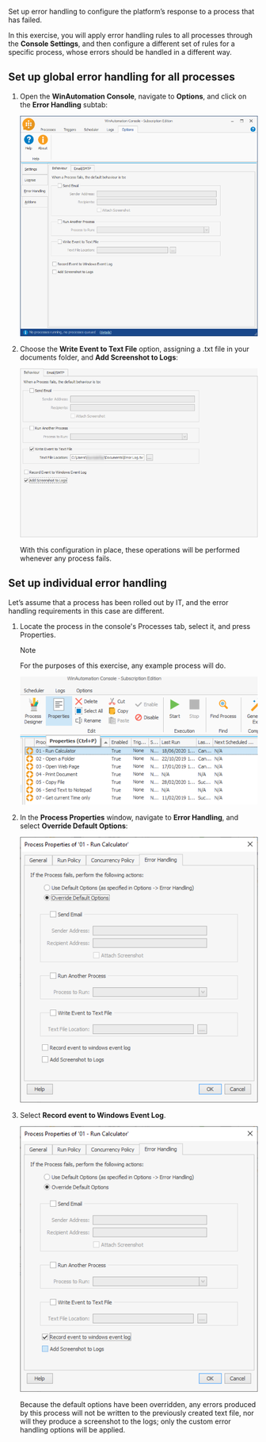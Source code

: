 Set up error handling to configure the platform’s response to a process that has failed.

In this exercise, you will apply error handling rules to all processes through the **Console Settings**, and then configure a different set of rules for a specific process, whose errors should be handled in a different way.

## Set up global error handling for all processes

1. Open the **WinAutomation Console**, navigate to **Options**, and click on the **Error Handling** subtab:

    ![The Behaviour tab in the WinAutomation Options.](..\media\behaviour-error-handling-options-b.png)

1. Choose the **Write Event to Text File** option, assigning a .txt file in your documents folder, and **Add Screenshot to Logs**:

    ![The Write Event to Text File option in the behaviour tab.](..\media\write-event-to-text-file-error-handling..png)

    With this configuration in place, these operations will be performed whenever any process fails.

## Set up individual error handling

Let’s assume that a process has been rolled out by IT, and the error handling requirements in this case are different.

1. Locate the process in the console's Processes tab, select it, and press Properties.

    > [!NOTE]
    > For the purposes of this exercise, any example process will do.

    ![The Properties button in the Processes tab.](..\media\process-properties-button-console.png)

1. In the **Process Properties** window, navigate to **Error Handling**, and select **Override Default Options**:

    ![The Process Properties window.](..\media\override-default-options-error-handling-b.png)

1. Select **Record event to Windows Event Log**.

    ![The Process Properties window with the Overide Default Options radiobutton enabled.](..\media\windows-event-log-error-handling.png)

    Because the default options have been overridden, any errors produced by this process will not be written to the previously created text file, nor will they produce a screenshot to the logs; only the custom error handling options will be applied.


